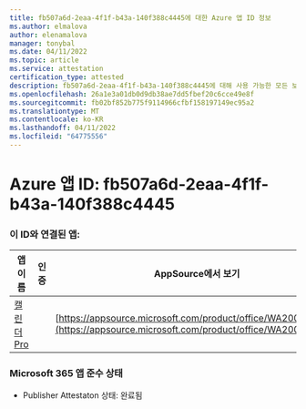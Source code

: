 ```yaml
---
title: fb507a6d-2eaa-4f1f-b43a-140f388c4445에 대한 Azure 앱 ID 정보
ms.author: elmalova
author: elenamalova
manager: tonybal
ms.date: 04/11/2022
ms.topic: article
ms.service: attestation
certification_type: attested
description: fb507a6d-2eaa-4f1f-b43a-140f388c4445에 대해 사용 가능한 모든 보안 및 규정 준수 정보입니다.
ms.openlocfilehash: 26a1e3a01db0d9db38ae7dd5fbef20c6cce49e8f
ms.sourcegitcommit: fb02bf852b775f9114966cfbf158197149ec95a2
ms.translationtype: MT
ms.contentlocale: ko-KR
ms.lasthandoff: 04/11/2022
ms.locfileid: "64775556"
---
```

# <a name="azure-app-id-fb507a6d-2eaa-4f1f-b43a-140f388c4445"></a>Azure 앱 ID: fb507a6d-2eaa-4f1f-b43a-140f388c4445


### <a name="apps-associated-with-this-id"></a>이 ID와 연결된 앱:
| **앱 이름** | **인증** | **AppSource에서 보기** |
|--------------|---------------|-----------------------|
| [캘린더 Pro](../forward/WA200002152.md) |  | [https://appsource.microsoft.com/product/office/WA200002152](https://appsource.microsoft.com/product/office/WA200002152) |

### <a name="microsoft-365-app-compliance-status"></a>Microsoft 365 앱 준수 상태
- Publisher Attestaton 상태: 완료됨
